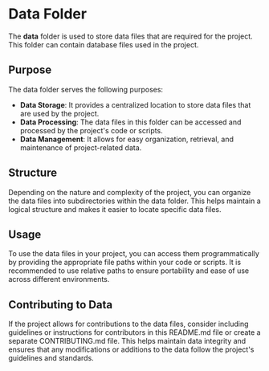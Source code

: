 
# Data Folder

The **data** folder is used to store data files that are required for the project. This folder can contain database files used in the project.

## Purpose

The data folder serves the following purposes:

- **Data Storage**: It provides a centralized location to store data files that are used by the project.
- **Data Processing**: The data files in this folder can be accessed and processed by the project's code or scripts.
- **Data Management**: It allows for easy organization, retrieval, and maintenance of project-related data.

## Structure

Depending on the nature and complexity of the project, you can organize the data files into subdirectories within the data folder. This helps maintain a logical structure and makes it easier to locate specific data files.

## Usage

To use the data files in your project, you can access them programmatically by providing the appropriate file paths within your code or scripts. It is recommended to use relative paths to ensure portability and ease of use across different environments.

## Contributing to Data

If the project allows for contributions to the data files, consider including guidelines or instructions for contributors in this README.md file or create a separate CONTRIBUTING.md file. This helps maintain data integrity and ensures that any modifications or additions to the data follow the project's guidelines and standards.
